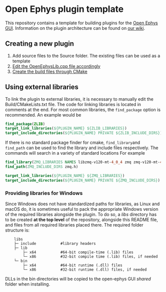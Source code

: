 # Open Ephys plugin template

This repository contains a template for building plugins for the [Open Ephys GUI](https://github.com/open-ephys/plugin-GUI). Information on the plugin architecture can be found on [our wiki](https://open-ephys.atlassian.net/wiki/spaces/OEW/pages/950363/Plugin+architecture).

## Creating a new plugin

1. Add source files to the Source folder. The existing files can be used as a template
2. [Edit the OpenEphysLib.cpp file accordingly](https://open-ephys.atlassian.net/wiki/spaces/OEW/pages/46596128/OpenEphysLib+file)
3. [Create the build files through CMake](https://open-ephys.atlassian.net/wiki/spaces/OEW/pages/1259110401/Plugin+CMake+Builds)

## Using external libraries

To link the plugin to external libraries, it is necessary to manually edit the Build/CMakeLists.txt file. The code for linking libraries is located in comments at the end.
For most common libraries, the `find_package` option is recommended. An example would be

```cmake
find_package(ZLIB)
target_link_libraries(${PLUGIN_NAME} ${ZLIB_LIBRARIES})
target_include_directories(${PLUGIN_NAME} PRIVATE ${ZLIB_INCLUDE_DIRS})
```

If there is no standard package finder for cmake, `find_library`and `find_path` can be used to find the library and include files respectively. The commands will search in a variety of standard locations For example

```cmake
find_library(ZMQ_LIBRARIES NAMES libzmq-v120-mt-4_0_4 zmq zmq-v120-mt-4_0_4) #the different names after names are not a list of libraries to include, but a list of possible names the library might have, useful for multiple architectures. find_library will return the first library found that matches any of the names
find_path(ZMQ_INCLUDE_DIRS zmq.h)

target_link_libraries(${PLUGIN_NAME} ${ZMQ_LIBRARIES})
target_include_directories(${PLUGIN_NAME} PRIVATE ${ZMQ_INCLUDE_DIRS})
```

### Providing libraries for Windows

Since Windows does not have standardized paths for libraries, as Linux and macOS do, it is sometimes useful to pack the appropriate Windows version of the required libraries alongside the plugin.
To do so, a _libs_ directory has to be created **at the top level** of the repository, alongside this README file, and files from all required libraries placed there. The required folder structure is:

```
    libs
    ├─ include           #library headers
    ├─ lib
        ├─ x64           #64-bit compile-time (.lib) files
        └─ x86           #32-bit compile time (.lib) files, if needed
    └─ bin
        ├─ x64           #64-bit runtime (.dll) files
        └─ x86           #32-bit runtime (.dll) files, if needed
```

DLLs in the bin directories will be copied to the open-ephys GUI _shared_ folder when installing.
